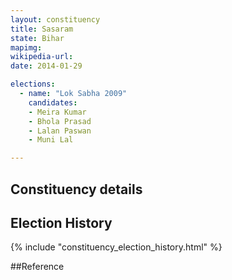 ```yaml
---
layout: constituency
title: Sasaram
state: Bihar
mapimg: 
wikipedia-url: 
date: 2014-01-29

elections: 
  - name: "Lok Sabha 2009"
    candidates: 
    - Meira Kumar 
    - Bhola Prasad 
    - Lalan Paswan 
    - Muni Lal 

---
```

## Constituency details


## Election History
{% include "constituency_election_history.html" %}

##Reference
